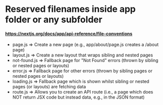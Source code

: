 # Reserved filenames inside app folder or any subfolder
#### https://nextjs.org/docs/app/api-reference/file-conventions
- page.js => Create a new page (e.g., app/about/page.js creates a <your-domain>/about page)
- layout.js => Create a new layout that wraps sibling and nested pages
- not-found.js => Fallback page for "Not Found" errors (thrown by sibling or nested pages or layouts)
- error.js => Fallback page for other errors (thrown by sibling pages or nested pages or layouts)
- loading.js => Fallback page which is shown whilst sibling or nested pages (or layouts) are fetching data
- route.js => Allows you to create an API route (i.e., a page which does NOT return JSX code but instead data, e.g., in the JSON format)